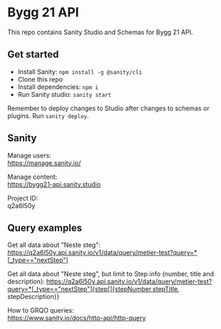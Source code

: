 # Bygg 21 API

This repo contains Sanity Studio and Schemas for Bygg 21 API.

## Get started

- Install Sanity: `npm install -g @sanity/cli`
- Clone this repo
- Install dependencies: `npm i`
- Run Sanity studio: `sanity start`

Remember to deploy changes to Studio after changes to schemas or plugins. Run `sanity deploy`.

## Sanity

Manage users:<br>
https://manage.sanity.io/

Manage content:<br>
https://bygg21-api.sanity.studio

Project ID:<br>
q2a6l50y

## Query examples

Get all data about "Neste steg":
https://q2a6l50y.api.sanity.io/v1/data/query/metier-test?query=*[_type=="nextStep"]

Get all data about "Neste steg", but limit to Step info (number, title and description):
https://q2a6l50y.api.sanity.io/v1/data/query/metier-test?query=*[_type=="nextStep"]{step[]{stepNumber,stepTitle, stepDescription}}

How to GRQO queries:<br>
https://www.sanity.io/docs/http-api/http-query
